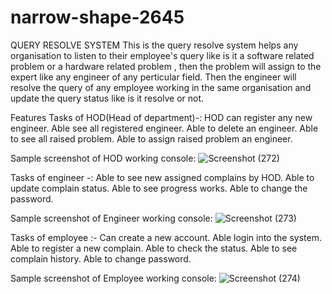 # narrow-shape-2645

QUERY RESOLVE SYSTEM
This is the query resolve system helps any organisation to listen to their employee's query like is it a software related problem or a hardware related problem , then the problem will assign to the expert like any engineer of any perticular field. Then the engineer will resolve the query of any employee working in the same organisation and update the query status like is it resolve or not.


 Features
    Tasks of HOD(Head of department)-: 
    HOD can register any new engineer.
    Able see all registered engineer. 
    Able to delete an engineer. 
    Able to see all raised problem. 
    Able to assign raised problem an engineer.
    
   Sample screenshot of HOD working console:
    ![Screenshot (272)](https://user-images.githubusercontent.com/69399810/208312345-941e2d8f-1239-4fe6-a382-124f9c377e42.png)
    
   Tasks of engineer -:
  Able to see new assigned complains by HOD. 
  Able to update complain status. 
  Able to see progress works. 
  Able to change the password.
    
  Sample screenshot of Engineer working console:
 ![Screenshot (273)](https://user-images.githubusercontent.com/69399810/208312367-798af41e-0ec9-4389-b849-cb4b05ee0d95.png)
 
 
  Tasks of employee :- 
   Can create a new account. 
   Able login into the system. 
   Able to register a new complain. 
   Able to check the status. 
   Able to see complain history. 
   Able to change password.
    
   Sample screenshot of Employee working console:
  ![Screenshot (274)](https://user-images.githubusercontent.com/69399810/208312383-b39093ce-bb11-41fe-bfb6-2b17f7529fd1.png)
